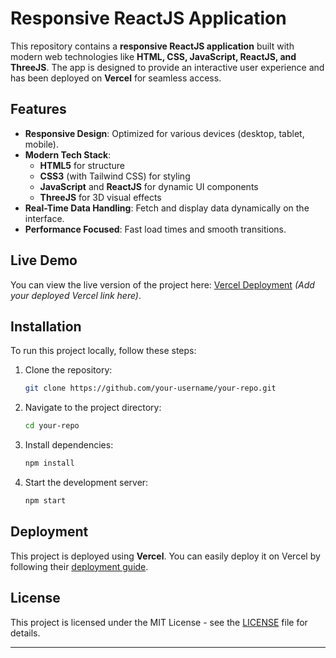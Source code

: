 # Responsive ReactJS Application

This repository contains a **responsive ReactJS application** built with modern web technologies like **HTML, CSS, JavaScript, ReactJS, and ThreeJS**. The app is designed to provide an interactive user experience and has been deployed on **Vercel** for seamless access.

## Features

- **Responsive Design**: Optimized for various devices (desktop, tablet, mobile).
- **Modern Tech Stack**:
  - **HTML5** for structure
  - **CSS3** (with Tailwind CSS) for styling
  - **JavaScript** and **ReactJS** for dynamic UI components
  - **ThreeJS** for 3D visual effects
- **Real-Time Data Handling**: Fetch and display data dynamically on the interface.
- **Performance Focused**: Fast load times and smooth transitions.
  
## Live Demo

You can view the live version of the project here: [Vercel Deployment](#) *(Add your deployed Vercel link here)*.

## Installation

To run this project locally, follow these steps:

1. Clone the repository:
    ```bash
    git clone https://github.com/your-username/your-repo.git
    ```

2. Navigate to the project directory:
    ```bash
    cd your-repo
    ```

3. Install dependencies:
    ```bash
    npm install
    ```

4. Start the development server:
    ```bash
    npm start
    ```

## Deployment

This project is deployed using **Vercel**. You can easily deploy it on Vercel by following their [deployment guide](https://vercel.com/docs).

## License

This project is licensed under the MIT License - see the [LICENSE](LICENSE) file for details.

---
